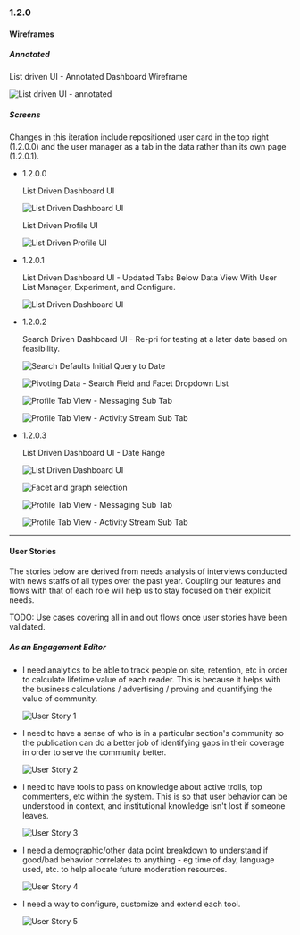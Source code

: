### 1.2.0

#### Wireframes

##### Annotated

 List driven UI - Annotated Dashboard Wireframe

  ![List driven UI - annotated](img/iterations/1.2.0/wireframes/dashboard-v.1.2.0-admin-base.png)




##### Screens

Changes in this iteration include repositioned user card in the top right (1.2.0.0) and the user manager as a tab in the data rather than its own page (1.2.0.1).

 - 1.2.0.0

    List Driven Dashboard UI

    ![List Driven Dashboard UI](img/iterations/1.2.0/wireframes/dashboard-v.1.2.0.0.png)

    List Driven Profile UI

    ![List Driven Profile UI](img/iterations/1.2.0/wireframes/user-profile-v.1.2.0.0.png)

 - 1.2.0.1

    List Driven Dashboard UI - Updated Tabs Below Data View With User List Manager, Experiment, and Configure.

    ![List Driven Dashboard UI](img/iterations/1.2.0/wireframes/dashboard-v.1.2.0.1.png)

 - 1.2.0.2

    Search Driven Dashboard UI - Re-pri for testing at a later date based on feasibility.

    ![Search Defaults Initial Query to Date](img/iterations/1.2.0/wireframes/dashboard-v.1.2.0.2.png)

    ![Pivoting Data - Search Field and Facet Dropdown List ](img/iterations/1.2.0/wireframes/dashboard-v.1.2.0.2a.png)

    ![Profile Tab View - Messaging Sub Tab](img/iterations/1.2.0/wireframes/dashboard-v.1.2.0.2b.png)

    ![Profile Tab View - Activity Stream Sub Tab](img/iterations/1.2.0/wireframes/dashboard-v.1.2.0.2c.png)

 - 1.2.0.3

    List Driven Dashboard UI - Date Range

    ![List Driven Dashboard UI](img/iterations/1.2.0/wireframes/dashboard-v.1.2.0.3.png)

    ![Facet and graph selection](img/iterations/1.2.0/wireframes/dashboard-v.1.2.0.3a.png)

    ![Profile Tab View - Messaging Sub Tab](img/iterations/1.2.0/wireframes/dashboard-v.1.2.0.3b.png)

    ![Profile Tab View - Activity Stream Sub Tab](img/iterations/1.2.0/wireframes/dashboard-v.1.2.0.3c.png)


----




#### User Stories

The stories below are derived from needs analysis of interviews conducted with news staffs of all types over the past year. Coupling our features and flows with that of each role will help us to stay focused on their explicit needs.

TODO: Use cases covering all in and out flows once user stories have been validated.


##### *As an Engagement Editor*

 -  I need analytics to be able to track people on site, retention, etc in order to calculate lifetime value of each reader. This is because it helps with the business calculations / advertising / proving and quantifying the value of community.

     ![User Story 1](img/process/1.2.0/us-1-figure.png)

 -  I need to have a sense of who is in a particular section's community so the publication can do a better job of identifying gaps in their coverage in order to serve the community better.

     ![User Story 2](img/process/1.2.0/us-2-figure.png)

 -  I need to have tools to pass on knowledge about active trolls, top commenters, etc within the system. This is so that user behavior can be understood in context, and institutional knowledge isn't lost if someone leaves.

     ![User Story 3](img/process/1.2.0/us-3-figure.png)

 -  I need a demographic/other data point breakdown to understand if good/bad behavior correlates to anything - eg time of day, language used, etc. to help allocate future moderation resources.

     ![User Story 4](img/process/1.2.0/us-4-figure.png)

 -  I need a way to configure, customize and extend each tool.    

     ![User Story 5](img/process/1.2.0/us-5-figure.png)
